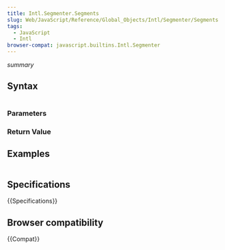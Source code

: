 ```yaml
---
title: Intl.Segmenter.Segments
slug: Web/JavaScript/Reference/Global_Objects/Intl/Segmenter/Segments
tags:
  - JavaScript
  - Intl
browser-compat: javascript.builtins.Intl.Segmenter
---
```


_summary_

## Syntax

```js
```

### Parameters

### Return Value

## Examples

```js
```

## Specifications

{{Specifications}}

## Browser compatibility

{{Compat}}
